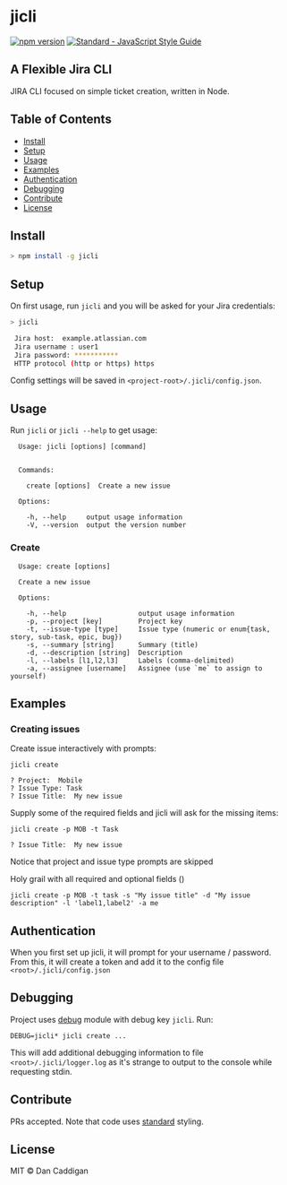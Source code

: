 # jicli

[![npm version](https://img.shields.io/npm/v/jicli.svg)](https://www.npmjs.org/package/jicli)
[![Standard - JavaScript Style Guide](https://img.shields.io/badge/code_style-standard-dbb30b.svg)](https://standardjs.com)

## A Flexible Jira CLI

JIRA CLI focused on simple ticket creation, written in Node.

## Table of Contents

- [Install](#install)
- [Setup](#setup)
- [Usage](#usage)
- [Examples](#examples)
- [Authentication](#authentication)
- [Debugging](#debugging)
- [Contribute](#contribute)
- [License](#license)

## Install

```bash
> npm install -g jicli
```

## Setup

On first usage, run `jicli` and you will be asked for your Jira credentials:

```bash
> jicli

 Jira host:  example.atlassian.com
 Jira username : user1
 Jira password: ***********
 HTTP protocol (http or https) https
```

Config settings will be saved in `<project-root>/.jicli/config.json`.

## Usage

Run `jicli` or `jicli --help` to get usage:

```
  Usage: jicli [options] [command]


  Commands:

    create [options]  Create a new issue

  Options:

    -h, --help     output usage information
    -V, --version  output the version number
```

### Create

```
  Usage: create [options]

  Create a new issue

  Options:

    -h, --help                  output usage information
    -p, --project [key]         Project key
    -t, --issue-type [type]     Issue type (numeric or enum{task, story, sub-task, epic, bug})
    -s, --summary [string]      Summary (title)
    -d, --description [string]  Description
    -l, --labels [l1,l2,l3]     Labels (comma-delimited)
    -a, --assignee [username]   Assignee (use `me` to assign to yourself)
```

## Examples

### Creating issues

Create issue interactively with prompts:
```
jicli create

? Project:  Mobile
? Issue Type: Task
? Issue Title:  My new issue
```

Supply some of the required fields and jicli will ask for the missing items:
```
jicli create -p MOB -t Task

? Issue Title:  My new issue
```

Notice that project and issue type prompts are skipped

Holy grail with all required and optional fields ()
```
jicli create -p MOB -t task -s "My issue title" -d "My issue description" -l 'label1,label2' -a me
```

## Authentication

When you first set up jicli, it will prompt for your username / password.  From this, it will create a token and add 
it to the config file `<root>/.jicli/config.json`

## Debugging

Project uses [debug](https://github.com/visionmedia/debug) module with debug key `jicli`.  Run:

```
DEBUG=jicli* jicli create ...
```

This will add additional debugging information to file `<root>/.jicli/logger.log` as it's strange to output to the console while requesting stdin.

## Contribute

PRs accepted.  Note that code uses [standard](https://github.com/feross/standard) styling.

## License

MIT © Dan Caddigan
